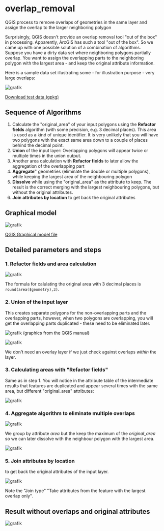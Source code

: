 # overlap_removal
QGIS process to remove overlaps of geometries in the same layer and assign the overlap to the larger neighboring polygon

Surprisingly, QGIS doesn't provide an overlap removal tool "out of the box" in processing. Apparently, ArcGIS has such a tool "out of the box". So we came up with one possible solution of a combination of algorithms.
Suppose you have a dirty data set where neighboring polygons partially overlap. You want to assign the overlapping parts to the neighboring polygon with the largest area - and keep the original attribute information.

Here is a sample data set illustrating some - for illustration purpose - very large overlaps:

![grafik](https://github.com/qgis-ch/overlap_removal/assets/884476/333a74cb-7bb0-40bc-ab2c-2e13ddc3d624)

[Download test data (gpkg)](blob:https://github.com/4b32cd5b-15e6-4d61-9d35-6e97ff38cd54)

## Sequence of Algorithms

1. Calculate the "original_area" of your input polygons using the **Refactor fields** algorithm (with some precision, e.g. 3 decimal places). This area is used as a kind of unique identifier. It is very unlikely that you will have two polygons with the exact same area down to a couple of places behind the decimal point.
2. **Union** of the input layer: Overlapping polygons will appear twice or multiple times in the union output.
3. Another area calculation with **Refactor fields** to later allow the aggregation of the overlapping part
4. **Aggregate"** geometries (eliminate the double or multiple polygons), while keeping the largest area of the neighbouring polygon
5. **Dissolve** while using the "original_area" as the attribute to keep. The result is the correct merging with the largest neighbouring polygons, but without the original attributes.
6. **Join attributes by location** to get back the original attributes

## Graphical model
![grafik](https://github.com/qgis-ch/overlap_removal/assets/884476/05fe6533-18a1-4843-b816-3591910ffef1)

[QGIS Graphical model file](blob:https://github.com/aa06fc4e-1809-47e1-b9ec-565a8148b751)

## Detailed parameters and steps

### 1. Refactor fields and area calculation
![grafik](https://github.com/qgis-ch/overlap_removal/assets/884476/b7f73b30-07fc-4789-943a-8536832717d5)


The formula for calulating the original area with 3 decimal places is ```round(area($geometry),3)```.

### 2. Union of the input layer
This creates separate polygons for the non-overlapping parts and the overlapping parts, however, when two polygons are overlapping, you will get the overlapping parts duplicated - these need to be eliminated later.

![grafik](https://github.com/qgis-ch/overlap_removal/assets/884476/67472ed4-1f53-4758-bd88-b1e5133dcde1)
(graphics from the QGIS manual)

![grafik](https://github.com/qgis-ch/overlap_removal/assets/884476/65e67aa6-6733-4dc7-ab2f-eea77789639e)

We don't need an overlay layer if we just check against overlaps *within* the layer.

### 3. Calculating areas with "Refactor fields"
Same as in step 1. You will notice in the attribute table of the intermediate results that features are duplicated and appear several times with the same area, but different "original_area" attributes:

![grafik](https://github.com/qgis-ch/overlap_removal/assets/884476/53670772-c962-4fda-9bfe-bd5a8711e804)

### 4. Aggregate algorithm to eliminate multiple overlaps

![grafik](https://github.com/qgis-ch/overlap_removal/assets/884476/13c4fe6c-88ba-4961-994b-fd6e15f92662)

We group by attribute *area* but the keep the maximum of the *original_area* so we can later dissolve with the neighbour polygon with the largest area.

![grafik](https://github.com/qgis-ch/overlap_removal/assets/884476/e77ebca4-0827-49f3-8ad7-eb37b78f8f8d)

### 5. Join attributes by location
to get back the original attributes of the input layer.

![grafik](https://github.com/qgis-ch/overlap_removal/assets/884476/bede103a-e17d-4ccd-9748-eb1630d4315f)

Note the "Join type" "Take attributes from the feature with the largest overlap only".

## Result without overlaps and original attributes

![grafik](https://github.com/qgis-ch/overlap_removal/assets/884476/1bc2b96a-9be7-4382-a232-1bb0cdd7d4ed)

